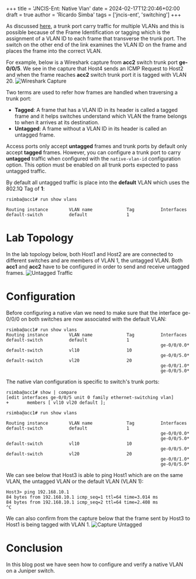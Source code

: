 +++
title = 'JNCIS-Ent: Native Vlan'
date = 2024-02-17T12:20:46+02:00
draft = true
author = 'Ricardo Simba'
tags = ['jncis-ent', 'switching']
+++

As discussed [here](https://www.nuklus.com/posts/jncis-ent-layer-2-switching/#trunking-vlan-tagging), a trunk port carry traffic for multiple VLANs and this is possible because of the Frame Identification or tagging which is the assignment of a VLAN ID to each frame that transverse the trunk port. The switch on the other end of the link examines the VLAN ID on the frame and places the frame into the correct VLAN.

For example, below is a Wireshark capture from **acc2** switch trunk port **ge-0/0/5**. We see in the capture that Host4 sends an ICMP Request to Host2 and when the frame reaches **acc2** switch trunk port it is tagged with VLAN 20.
![Wireshark Capture](/images/host2_4_w_capture.jpg)

Two terms are used to refer how frames are handled when traversing a trunk port:
- **Tagged**: A frame that has a VLAN ID in its header is called a tagged frame and it helps switches understand which VLAN the frame belongs to when it arrives at its destination.
- **Untagged**: A frame without a VLAN ID in its header is called an untagged frame.

Access ports only accept **untagged** frames and trunk ports by default only accept **tagged** frames. However, you can configure a trunk port to carry **untagged** traffic when configured with the `native-vlan-id` configuration option. This option must be enabled on all trunk ports expected to pass untagged traffic.

By default all untagged traffic is place into the **default** VLAN which uses the 802.1Q Tag of **1**:
```
rsimba@acc1# run show vlans

Routing instance        VLAN name             Tag          Interfaces
default-switch          default               1
```
# Lab Topology
In the lab topology below, both Host1 and Host2 are are connected to different switches and are members of VLAN 1, the untagged VLAN. Both **acc1** and **acc2** have to be configured in order to send and receive untagged frames.
![Untagged Traffic](/images/untagged_traffic.jpg)

# Configuration
Before configuring a native vlan we need to make sure that the interface ge-0/0/0 on both switches are now associated with the default VLAN:
```
rsimba@acc1# run show vlans
Routing instance        VLAN name             Tag          Interfaces
default-switch          default               1
                                                           ge-0/0/0.0*
default-switch          vl10                  10
                                                           ge-0/0/5.0*
default-switch          vl20                  20
                                                           ge-0/0/1.0*
                                                           ge-0/0/5.0*
```
The native vlan configuration is specific to switch's trunk ports:
```
rsimba@acc1# show | compare
[edit interfaces ge-0/0/5 unit 0 family ethernet-switching vlan]
+       members [ vl10 vl20 default ];
```
```
rsimba@acc1# run show vlans

Routing instance        VLAN name             Tag          Interfaces
default-switch          default               1
                                                           ge-0/0/0.0*
                                                           ge-0/0/5.0*
default-switch          vl10                  10
                                                           ge-0/0/5.0*
default-switch          vl20                  20
                                                           ge-0/0/1.0*
                                                           ge-0/0/5.0*
```
We can see below that Host3 is able to ping Host1 which are on the same VLAN, the untagged VLAN or the default VLAN (VLAN 1):
```
Host3> ping 192.168.10.1
84 bytes from 192.168.10.1 icmp_seq=1 ttl=64 time=3.014 ms
84 bytes from 192.168.10.1 icmp_seq=2 ttl=64 time=2.408 ms
^C
```
We can also confirm from the capture below that the frame sent by Host3 to Host1 is being tagged with VLAN 1.
![Capture Untagged](/images/capture_untagged.jpg)

# Conclusion
In this blog post we have seen how to configure and verify a native VLAN on a Juniper switch.
